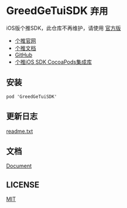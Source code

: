 # GreedGeTuiSDK `弃用`

iOS版个推SDK，此仓库不再维护，请使用 [官方版](https://github.com/GetuiLaboratory/getui-sdk-ios-cocoapods)

* [个推官网](http://www.getui.com/)
* [个推文档](http://docs.getui.com/mobile/ios/overview/)
* [GitHub](https://github.com/GetuiLaboratory/getui-sdk-ios-cocoapods)
* [个推iOS SDK CocoaPods集成库](http://docs.getui.com/mobile/ios/xcode/#5-cocoapods)

## 安装

```
pod 'GreedGeTuiSDK'
```

## 更新日志

[readme.txt](readme.txt)

## 文档

[Document](Document)

## LICENSE

[MIT](LICENSE)
